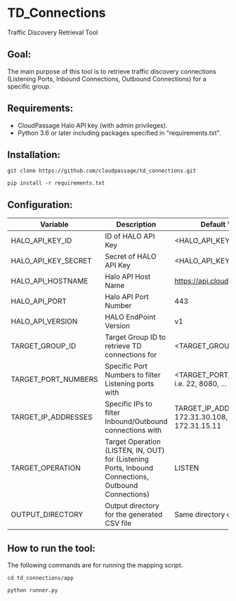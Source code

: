 # TD_Connections
Traffic Discovery Retrieval Tool

## Goal:
The main purpose of this tool is to retrieve traffic discovery connections (Listening Ports, Inbound Connections, Outbound Connections) for a specific group.

## Requirements:
- CloudPassage Halo API key (with admin privileges).
- Python 3.6 or later including packages specified in "requirements.txt".

## Installation:
`git clone https://github.com/cloudpassage/td_connections.git`

`pip install -r requirements.txt`

## Configuration:
| Variable | Description | Default Value |
| -------- | ----- | ----- |
| HALO_API_KEY_ID | ID of HALO API Key | <HALO_API_KEY_ID> |
| HALO_API_KEY_SECRET | Secret of HALO API Key | <HALO_API_KEY_SECRET> |
| HALO_API_HOSTNAME | Halo API Host Name | https://api.cloudpassage.com |
| HALO_API_PORT | Halo API Port Number | 443 |
| HALO_API_VERSION | HALO EndPoint Version | v1 |
| TARGET_GROUP_ID | Target Group ID to retrieve TD connections for| <TARGET_GROUP_ID> |
| TARGET_PORT_NUMBERS | Specific Port Numbers to filter Listening ports with | <TARGET_PORT_NUMBERS> i.e. 22, 8080, ... |
| TARGET_IP_ADDRESSES | Specific IPs to filter Inbound/Outbound connections with | TARGET_IP_ADDRESSES i.e. 172.31.30.108, 172.31.15.11 |
| TARGET_OPERATION | Target Operation (LISTEN, IN, OUT) for (Listening Ports, Inbound Connections, Outbound Connections) | LISTEN |
| OUTPUT_DIRECTORY | Output directory for the generated CSV file | Same directory of the script |

## How to run the tool:
The following commands are for running the mapping script.

`cd td_connections/app`

`python runner.py`

